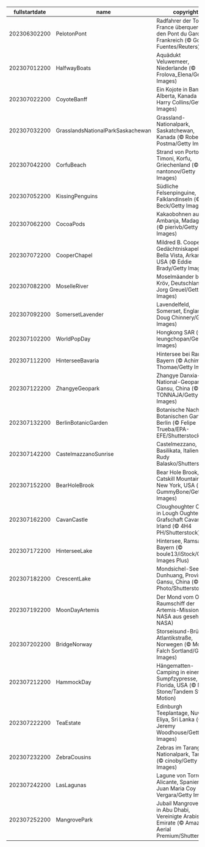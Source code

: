 |fullstartdate|name|copyright|title|image|
|--|--|--|--|--|
202306302200|PelotonPont|Radfahrer der Tour de France überqueren den Pont du Gard, Frankreich (© Gonzalo Fuentes/Reuters)|Bereit für den Grand Départ?|![](/de-DE/2023/07/202306302200PelotonPont.jpg)|
202307012200|HalfwayBoats|Aquädukt Veluwemeer, Niederlande (© Frolova_Elena/Getty Images)|Halbzeit: Wir sind auf Kurs|![](/de-DE/2023/07/202307012200HalfwayBoats.jpg)|
202307022200|CoyoteBanff|Ein Kojote in Banff, Alberta, Kanada  (© Harry Collins/Getty Images)|Hundstage des Sommers|![](/de-DE/2023/07/202307022200CoyoteBanff.jpg)|
202307032200|GrasslandsNationalParkSaskachewan|Grassland-Nationalpark, Saskatchewan, Kanada (© Robert Postma/Getty Images)|Das Gras ist auf der anderen Seite viel grüner|![](/de-DE/2023/07/202307032200GrasslandsNationalParkSaskachewan.jpg)|
202307042200|CorfuBeach|Strand von Porto Timoni, Korfu, Griechenland (© nantonov/Getty Images)|Wählen Sie Ihr Paradies|![](/de-DE/2023/07/202307042200CorfuBeach.jpg)|
202307052200|KissingPenguins|Südliche Felsenpinguine, Falklandinseln (© Tony Beck/Getty Images)|Küssende Pinguine|![](/de-DE/2023/07/202307052200KissingPenguins.jpg)|
202307062200|CocoaPods|Kakaobohnen aus Ambanja, Madagaskar (© pierivb/Getty Images)|Die Lieblingsfrucht eines Schokoladenliebhabers|![](/de-DE/2023/07/202307062200CocoaPods.jpg)|
202307072200|CooperChapel|Mildred B. Cooper Gedächtniskapelle, Bella Vista, Arkansas, USA (© Eddie Brady/Getty Images)|Heiligtum unter den Bäumen|![](/de-DE/2023/07/202307072200CooperChapel.jpg)|
202307082200|MoselleRiver|Moselmäander bei Kröv, Deutschland (© Jorg Greuel/Getty Images)|Wie in einem Märchen|![](/de-DE/2023/07/202307082200MoselleRiver.jpg)|
202307092200|SomersetLavender|Lavendelfeld, Somerset, England (© Doug Chinnery/Getty Images)|Lavendelfelder|![](/de-DE/2023/07/202307092200SomersetLavender.jpg)|
202307102200|WorldPopDay|Hongkong SAR (© leungchopan/Getty Images)|Menschenmeer|![](/de-DE/2023/07/202307102200WorldPopDay.jpg)|
202307112200|HinterseeBavaria|Hintersee bei Ramsau, Bayern (© Achim Thomae/Getty Images)|Boote, Berge und Bäume|![](/de-DE/2023/07/202307112200HinterseeBavaria.jpg)|
202307122200|ZhangyeGeopark|Zhangye Danxia-National-Geopark, Gansu, China (© TONNAJA/Getty Images)|Über einen felsigen Regenbogen laufen|![](/de-DE/2023/07/202307122200ZhangyeGeopark.jpg)|
202307132200|BerlinBotanicGarden|Botanische Nacht im Botanischen Garten, Berlin (© Felipe Trueba/EPA-EFE/Shutterstock)|Botanischer Palast|![](/de-DE/2023/07/202307132200BerlinBotanicGarden.jpg)|
202307142200|CastelmazzanoSunrise|Castelmezzano, Basilikata, Italien (© Rudy Balasko/Shutterstock)|Italienische Postkartenidylle|![](/de-DE/2023/07/202307142200CastelmazzanoSunrise.jpg)|
202307152200|BearHoleBrook|Bear Hole Brook, Catskill Mountains, New York, USA (© GummyBone/Getty Images)|Ein Spaziergang im Wald gefällig?|![](/de-DE/2023/07/202307152200BearHoleBrook.jpg)|
202307162200|CavanCastle|Cloughoughter Castle in Lough Oughter, Grafschaft Cavan, Irland (© 4H4 PH/Shutterstock)|Eine Burg mitten in einem See|![](/de-DE/2023/07/202307162200CavanCastle.jpg)|
202307172200|HinterseeLake|Hintersee, Ramsau, Bayern (© boule13/iStock/Getty Images Plus)|Die magische Kunst der Natur|![](/de-DE/2023/07/202307172200HinterseeLake.jpg)|
202307182200|CrescentLake|Mondsichel-See bei Dunhuang, Provinz Gansu, China (© R7 Photo/Shutterstock)|Dieser See ist keine Fata Morgana|![](/de-DE/2023/07/202307182200CrescentLake.jpg)|
202307192200|MoonDayArtemis|Der Mond vom Orion-Raumschiff der Artemis-Mission der NASA aus gesehen (© NASA)|Wir feiern unseren nahen Mondnachbarn|![](/de-DE/2023/07/202307192200MoonDayArtemis.jpg)|
202307202200|BridgeNorway|Storseisund-Brücke, Atlantikstraße, Norwegen (© Morten Falch Sortland/Getty Images)|Eine Straße über den Atlantik?|![](/de-DE/2023/07/202307202200BridgeNorway.jpg)|
202307212200|HammockDay|Hängematten-Camping in einer Sumpfzypresse, Florida, USA (© Mac Stone/Tandem Stills + Motion)|Mal abhängen?|![](/de-DE/2023/07/202307212200HammockDay.jpg)|
202307222200|TeaEstate|Edinburgh Teeplantage, Nuwara Eliya, Sri Lanka (© Jeremy Woodhouse/Getty Images)|Der Tee ist das Ziel|![](/de-DE/2023/07/202307222200TeaEstate.jpg)|
202307232200|ZebraCousins|Zebras im Tarangire-Nationalpark, Tansania (© cinoby/Getty Images)|Ein Tag für Cousins und Cousinen aller Art|![](/de-DE/2023/07/202307232200ZebraCousins.jpg)|
202307242200|LasLagunas|Lagune von Torrevieja, Alicante, Spanien (© Juan Maria Coy Vergara/Getty Images)|Rosa, rosa, rosa ist alles, was ich sehe|![](/de-DE/2023/07/202307242200LasLagunas.jpg)|
202307252200|MangrovePark|Jubail Mangrovenpark in Abu Dhabi, Vereinigte Arabische Emirate  (© Amazing Aerial Premium/Shutterstock)|Halophyten, soweit das Auge reicht|![](/de-DE/2023/07/202307252200MangrovePark.jpg)|

